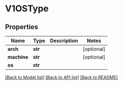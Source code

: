 # V1OSType

## Properties
Name | Type | Description | Notes
------------ | ------------- | ------------- | -------------
**arch** | **str** |  | [optional]
**machine** | **str** |  | [optional]
**os** | **str** |  |

[[Back to Model list]](../README.md#documentation-for-models) [[Back to API list]](../README.md#documentation-for-api-endpoints) [[Back to README]](../README.md)


